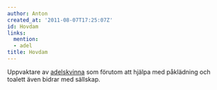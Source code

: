 ```yaml
---
author: Anton
created_at: '2011-08-07T17:25:07Z'
id: Hovdam
links:
  mention:
  - adel
title: Hovdam
---
```


Uppvaktare av [adelskvinna] som förutom att hjälpa med påklädning och toalett även bidrar med
sällskap.

  [adelskvinna]: adel
